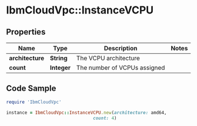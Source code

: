 # IbmCloudVpc::InstanceVCPU

## Properties

Name | Type | Description | Notes
------------ | ------------- | ------------- | -------------
**architecture** | **String** | The VCPU architecture | 
**count** | **Integer** | The number of VCPUs assigned | 

## Code Sample

```ruby
require 'IbmCloudVpc'

instance = IbmCloudVpc::InstanceVCPU.new(architecture: amd64,
                                 count: 4)
```


